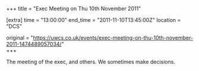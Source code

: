 +++
title = "Exec Meeting on Thu 10th November 2011"

[extra]
time = "13:00:00"
end_time = "2011-11-10T13:45:00Z"
location = "DCS"

original = "https://uwcs.co.uk/events/exec-meeting-on-thu-10th-november-2011-1474489057034/"    
+++

The meeting of the exec, and others. We sometimes make decisions.


